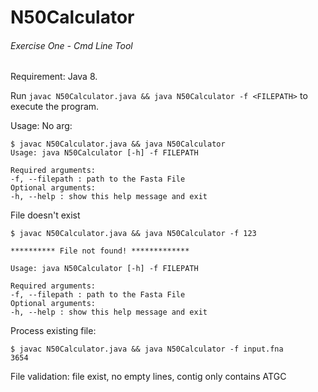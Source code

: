 # N50Calculator
###### Exercise One - Cmd Line Tool

Requirement: Java 8.

Run `javac N50Calculator.java && java N50Calculator -f <FILEPATH>` to execute the program.

Usage:
No arg:
```
$ javac N50Calculator.java && java N50Calculator
Usage: java N50Calculator [-h] -f FILEPATH

Required arguments:
-f, --filepath : path to the Fasta File
Optional arguments:
-h, --help : show this help message and exit
```
File doesn't exist
```
$ javac N50Calculator.java && java N50Calculator -f 123

********** File not found! *************

Usage: java N50Calculator [-h] -f FILEPATH

Required arguments:
-f, --filepath : path to the Fasta File
Optional arguments:
-h, --help : show this help message and exit
```
Process existing file:
```
$ javac N50Calculator.java && java N50Calculator -f input.fna
3654
```

File validation: file exist, no empty lines, contig only contains ATGC
